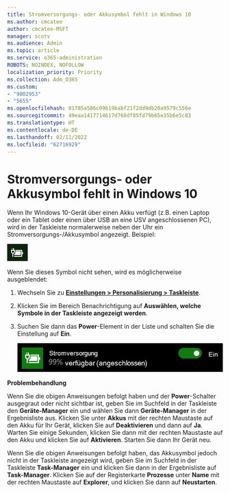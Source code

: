 ```yaml
---
title: Stromversorgungs- oder Akkusymbol fehlt in Windows 10
ms.author: cmcatee
author: cmcatee-MSFT
manager: scotv
ms.audience: Admin
ms.topic: article
ms.service: o365-administration
ROBOTS: NOINDEX, NOFOLLOW
localization_priority: Priority
ms.collection: Adm_O365
ms.custom:
- "9002953"
- "5655"
ms.openlocfilehash: 01785a586c09619babf21f2dd9db20a9579c556e
ms.sourcegitcommit: 49eaa1417714617d768df85fd79b65e35b6e5c83
ms.translationtype: HT
ms.contentlocale: de-DE
ms.lasthandoff: 02/11/2022
ms.locfileid: "62716929"
---
```

# <a name="power-or-battery-icon-missing-in-windows-10"></a>Stromversorgungs- oder Akkusymbol fehlt in Windows 10

Wenn Ihr Windows 10-Gerät über einen Akku verfügt (z.B. einen Laptop oder ein Tablet oder einen über USB an eine USV angeschlossenen PC), wird in der Taskleiste normalerweise neben der Uhr ein Stromversorgungs-/Akkusymbol angezeigt. Beispiel:

![Akkusymbol](media/battery-icon.png)

Wenn Sie dieses Symbol nicht sehen, wird es möglicherweise ausgeblendet:

1. Wechseln Sie zu **[Einstellungen > Personalisierung > Taskleiste](ms-settings:taskbar?activationSource=GetHelp)**.

2. Klicken Sie im Bereich Benachrichtigung auf **Auswählen, welche Symbole in der Taskleiste angezeigt werden**.

3. Suchen Sie dann das **Power**-Element in der Liste und schalten Sie die Einstellung auf **Ein**.

    ![Power-Symbol in der Taskleiste anzeigen](media/power-icon-on.png)

**Problembehandlung**

Wenn Sie die obigen Anweisungen befolgt haben und der **Power**-Schalter ausgegraut oder nicht sichtbar ist, geben Sie im Suchfeld in der Taskleiste den **Geräte-Manager** ein und wählen Sie dann **Geräte-Manager** in der Ergebnisliste aus. Klicken Sie unter **Akkus** mit der rechten Maustaste auf den Akku für Ihr Gerät, klicken Sie auf **Deaktivieren** und dann auf **Ja**. Warten Sie einige Sekunden, klicken Sie dann mit der rechten Maustaste auf den Akku und klicken Sie auf **Aktivieren**. Starten Sie dann Ihr Gerät neu.

Wenn Sie die obigen Anweisungen befolgt haben, das Akkusymbol jedoch nicht in der Taskleiste angezeigt wird, geben Sie im Suchfeld in der Taskleiste **Task-Manager** ein und klicken Sie dann in der Ergebnisliste auf **Task-Manager**. Klicken Sie auf der Registerkarte **Prozesse** unter **Name** mit der rechten Maustaste auf **Explorer**, und klicken Sie dann auf **Neustarten**.
